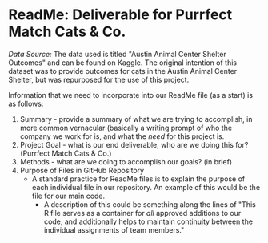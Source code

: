 # ReadMe: Deliverable for Purrfect Match Cats & Co. 

*Data Source:* The data used is titled "Austin Animal Center Shelter Outcomes" and can be found on Kaggle. The original intention of this dataset was to provide outcomes for cats in the Austin Animal Center Shelter, but was repurposed for the use of this project. 


Information that we need to incorporate into our ReadMe file (as a start) is as follows:
1. Summary - provide a summary of what we are trying to accomplish, in more common vernacular (basically a writing prompt of who the company we work for is, and what the *need* for this project is. 
2. Project Goal - what is our end deliverable, who are we doing this for? (Purrfect Match Cats & Co.)
3. Methods - what are we doing to accomplish our goals? (in brief)
5. Purpose of Files in GitHub Repository
   - A standard practice for ReadMe files is to explain the purpose of each individual file in our repository. An example of this would be the file for our main code.
     - A description of this could be something along the lines of "This R file serves as a container for *all* approved additions to our code, and additionally helps to maintain continuity between the individual assignments of team members." 
  







